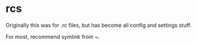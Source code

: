 rcs
===

Originally this was for .rc files, but has become all config and settings stuff.

For most, recommend symlink from ~.
